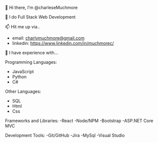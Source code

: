 👋 Hi there, I’m @charleseMuchmore 

💪 I do Full Stack Web Development

📫 Hit me up via..
  - email: charlymuchmore@gmail.com
  - linkedin: https://www.linkedin.com/in/muchmorec/



🦉 I have experience with...

Programming Languages:
- JavaScript
- Python
- C#

Other Languages:
- SQL
- Html
- Css

Frameworks and Libraries:
-React
-Node/NPM
-Bootstrap
-ASP.NET Core MVC

Development Tools:
-Git/GitHub
-Jira
-MySql
-Visual Studio




<!---
charleseMuchmore/charleseMuchmore is a ✨ special ✨ repository because its `README.md` (this file) appears on your GitHub profile.
You can click the Preview link to take a look at your changes.
--->
